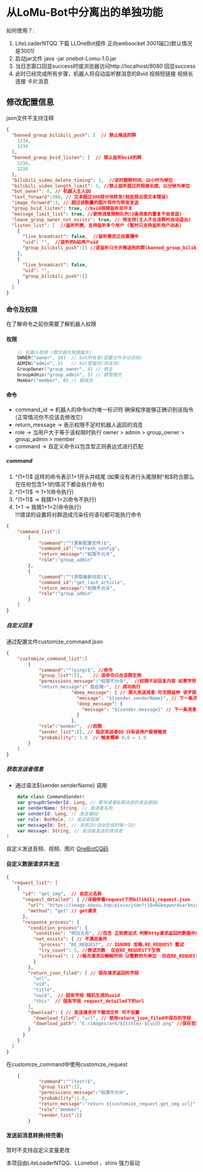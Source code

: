 # 从LoMu-Bot中分离出的单独功能

如何使用？:

1. LiteLoaderNTQQ 下载 LLOneBot插件 正向websocket 3001端口(默认情况是3001)
2. 启动jar文件 java -jar onebot-Lomu-1.0.jar
3. 当日志窗口回显success时或浏览器访问http://localhost/8080 回显success
4. 此时已经完成所有步骤，机器人将自动监听群消息的Bvid 视频短链接 视频长连接 卡片消息

## 修改配置信息
json文件不支持注释
````json
{
  "banned_group_bilibili_push": [  // 禁止推送的群
    1234,
    1234
  ],
  "banned_group_bvid_listen": [  // 禁止监听bvid的群
    1234,
    1234
  ],
  "bilibili_video_delete_timing": 3,  //定时删除时间、以小时为单位
  "bilibili_video_length_limit": 5, //禁止监听超过的视频长度、以分钟为单位
  "bot_owner": 0, // 机器人主人QQ
  "text_forward":300, // 文本超过300将分块转发(较低将出现文本错误)
  "image_forward":3, // 超过该数量的图片将作为转发发送
  "group_bvid_listen": true, //bvid视频监听总开关
  "message_limit_list": true, //使用消息限制队列(3条消息内重复不会发送)
  "leave_group_owner_not_exists": true, // 待支持(主人不在该群时自动退出)
  "listen_list": [  //监听列表、支持监听多个用户 (暂时只支持监听用户动态)
    {
      "live_broadcast": false,  //监听是否正在直播中
      "uid": "",  //监听的b站用户uid
      "group_bilibili_push":[] //该监听只允许推送到的群(banned_group_bilibili_push字段无法对其限制)
    },
    {  
      "live_broadcast": false,  
      "uid": "",
      "group_bilibili_push":[]
    }
  ]
}
````


### 命令及权限

在了解命令之前你需要了解机器人权限
#### 权限
````kotlin
    // 机器人权限 (数字越大权限越大) 
    OWNER("owner", 10)  // bot所有者(配置文件手动添加)
    ADMIN("admin", 5)   // bot管理员(待支持)
    GroupOwner("group_owner", 4) // 群主
    GroupAdmin("group_admin", 3) // 群管理员
    Member("member", 0) // 群成员
````
#### 命令
* command_id -> 机器人的命令id为唯一标识符 确保程序能够正确识别该指令(正常情况你不应该去修改它)    
* return_message -> 表示权限不足时机器人返回的消息
* role   -> 当用户大于等于该权限时执行 owner > admin > group_owner > group_admin > member
* command -> 自定义命令以包含型正则表达式进行匹配

##### command
1. ^(1+1)$  这样的命令表示1+1开头并结尾 (如果没有进行头尾限制^和\$符合那么在任何包含1+1的情况下都会执行命令)     
2. ^(1+1)$   ->  1+1(命令执行)      
3. ^(1+1)$   ->  我猜1+1=2(命令不执行)      
4. 1+1   ->  我猜1+1=2(命令执行)     
!!!错误的设置将对群造成污染任何语句都可能执行命令      
````json
{
	"command_list":[
		{
			"command":"^(更新配置文件)$", 
			"command_id":"refresh_config",
			"return_message":"权限不允许",
			"role":"group_admin"
		},
		{
			"command":"^(获取最新动态)$",
			"command_id":"get_last_article",
			"return_message":"权限不允许",
			"role":"group_admin"
		}
	]
}
````

##### 自定义回复
通过配置文件customize_command.json
````json
{
	"customize_command_list":[
		{
			"command":"^(ping)$", //命令
			"group_list":[],    // 该命令只在该群生效
			"permissions_message":"权限不允许",  //权限不足回复内容 如果字符串为空"permissions_message":"" 表示不回复
			"return_message":" 我在哦~", // 成功执行
                        "deep_message": { // 深入发送消息 可无限延伸 该字段可为null
                          "message": "${sender.senderName}", // 下一条消息
                          "deep_message": {
                            "message": "${sender.message}" // 下一条消息
                          }
                        },
			"role":"member",  //权限
			"sender_list":[], // 指定发送者QQ 只有该用户能够触发 
			"probability": 1.0  // 触发概率 0.0 ~ 1.0
		}
	]
}
````
##### 获取发送者信息
* 通过语法${sender.senderName} 调用
````kotlin
    data class CommandSender(
    var groupOrSenderId: Long, // 群号或者私聊消息的发送者QQ
    var senderName: String, // 发送者名称
    var senderId: Long, // 发送者QQ
    var role: BotRole, // 发送者权限
    var messageId: Int, // 消息ID(自动生成的唯一ID)
    var message: String, // 发送者发送的原消息
)
````

自定义发送音频、视频、图片 [OneBotCQ码](https://283375.github.io/onebot_v11_vitepress/message/segment.html#%E7%BA%AF%E6%96%87%E6%9C%AC)

#### 自定义数据请求并发送
````json
{
  "request_list": [
    {
      "id": "get_img",  // 自定义名称
      "request_detailed": { //详细参看request下的bilibili_request.json
        "url": "https://image.anosu.top/pixiv/json?r18=0&keyword=arknights",  //请求url
        "method": "get" // get请求
      },
      "response_process": {
        "condition_process": {
          "condition": "明日方舟", //包含 正则表达式 判断http请求返回的数据中是否包含明日方舟字符 可不设置
          "not_exists": { // 不满足条件
            "process": "RE_REQUEST", // IGNORE 忽略,RE_REQUEST 重试
            "try_count": 5, //尝试次数  仅在RE_REQUEST下生效
            "interval": 1 //每次请求后睡眠时间 以整数秒为单位  仅在RE_REQUEST下生效  
          }
        },
        "return_json_filed": [ // 保存请求返回的字段
          "url", 
          "uid",
          "title",
          "uuid",  // 固有字段 随机生成的uuid
          "this"  // 固有字段 request_detailed下的url
        ],
        "download": { // 发送请求并下载流文件 可不设置
          "download_filed": "url", // 使用return_json_filed中保存的字段
          "download_path": "E:/images/ark/${title}-${uid}.png" //保存至本地  ${title}使用return_json_filed中保存的字段
        }
      }
    }
  ]
}
````

在customize_command中使用customize_request
````json
	{
			"command":"^(test)$",
			"group_list":[],
			"permissions_message":"权限不允许",
			"probability":1.0,
			"return_message":"return ${customize_request.get_img.url}", // 使用customize_request中id为get_img字段为url
			"role":"member",
			"sender_list":[]
		}
````

#### 发送前消息转换(待完善)
暂时不支持自定义变量更改 



本项目由LiteLoaderNTQQ、LLonebot 、shiro 强力驱动
